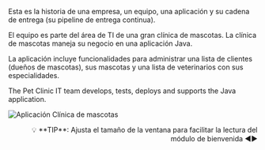 
Esta es la historia de una empresa, un equipo, una aplicación y su cadena de entrega (su pipeline de entrega continua).

El equipo es parte del área de TI de una gran clínica de mascotas. La clínica de mascotas maneja su negocio en una aplicación Java. 

La aplicación incluye funcionalidades para administrar una lista de clientes (dueños de mascotas), sus mascotas y una lista de veterinarios con sus especialidades.

The Pet Clinic IT team develops, tests, deploys and supports the Java application.

![Aplicación Clínica de mascotas](../../assets/online-devops-dojo/welcome/petclinic.jpg)

<div style="text-align: right">💡 **TIP**: Ajusta el tamaño de la ventana para facilitar la lectura del módulo de bienvenida ◀▶</div>
